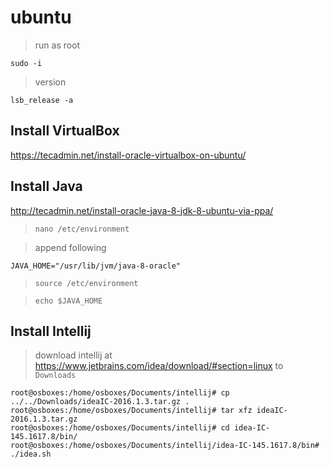 # ubuntu

> run as root

```
sudo -i
```

> version

```
lsb_release -a
```

## Install VirtualBox

https://tecadmin.net/install-oracle-virtualbox-on-ubuntu/

## Install Java

http://tecadmin.net/install-oracle-java-8-jdk-8-ubuntu-via-ppa/

> `nano /etc/environment`

> append following

```
JAVA_HOME="/usr/lib/jvm/java-8-oracle"
```

> `source /etc/environment`

> `echo $JAVA_HOME`

## Install Intellij

> download intellij at https://www.jetbrains.com/idea/download/#section=linux to `Downloads`

```
root@osboxes:/home/osboxes/Documents/intellij# cp ../../Downloads/ideaIC-2016.1.3.tar.gz .
root@osboxes:/home/osboxes/Documents/intellij# tar xfz ideaIC-2016.1.3.tar.gz 
root@osboxes:/home/osboxes/Documents/intellij# cd idea-IC-145.1617.8/bin/
root@osboxes:/home/osboxes/Documents/intellij/idea-IC-145.1617.8/bin# ./idea.sh
```
